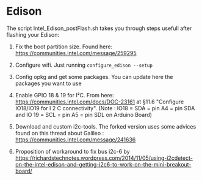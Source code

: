 Edison
======
The script Intel_Edison_postFlash.sh takes you through steps usefull after flashing your Edison:

1. Fix the boot partition size. Found here: https://communities.intel.com/message/259295

2. Configure wifi. Just running  ``` configure_edison --setup ```

3. Config opkg and get some packages. You can update here the packages you want to use

4. Enable GPIO 18 & 19 for I²C. From here: https://communities.intel.com/docs/DOC-23161 at §11.6 "Configure IO18/IO19 for I 2 C connectivity". (Note : IO18 = SDA = pin A4 = pin SDA and IO 19 = SCL = pin A5 = pin SDL on Arduino Board)

5. Download and custom i2c-tools. The forked version uses some advices found on this thread about Galileo : https://communities.intel.com/message/241636

6. Proposition of workaround to fix bus i2c-6 by https://richardstechnotes.wordpress.com/2014/11/05/using-i2cdetect-on-the-intel-edison-and-getting-i2c6-to-work-on-the-mini-breakout-board/
